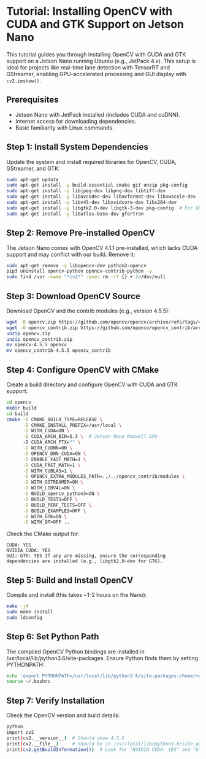 # Tutorial: Installing OpenCV with CUDA and GTK Support on Jetson Nano

This tutorial guides you through installing OpenCV with CUDA and GTK support on a Jetson Nano running Ubuntu (e.g., JetPack 4.x). This setup is ideal for projects like real-time lane detection with TensorRT and GStreamer, enabling GPU-accelerated processing and GUI display with `cv2.imshow()`.

## Prerequisites
- Jetson Nano with JetPack installed (includes CUDA and cuDNN).
- Internet access for downloading dependencies.
- Basic familiarity with Linux commands.

## Step 1: Install System Dependencies
Update the system and install required libraries for OpenCV, CUDA, GStreamer, and GTK:

```bash
sudo apt-get update
sudo apt-get install -y build-essential cmake git unzip pkg-config
sudo apt-get install -y libjpeg-dev libpng-dev libtiff-dev
sudo apt-get install -y libavcodec-dev libavformat-dev libswscale-dev
sudo apt-get install -y libv4l-dev libxvidcore-dev libx264-dev
sudo apt-get install -y libgtk2.0-dev libgtk-3-dev pkg-config  # For GUI support
sudo apt-get install -y libatlas-base-dev gfortran
```

## Step 2: Remove Pre-installed OpenCV

The Jetson Nano comes with OpenCV 4.1.1 pre-installed, which lacks CUDA support and may conflict with our build. Remove it:
```bash
sudo apt-get remove -y libopencv-dev python3-opencv
pip3 uninstall opencv-python opencv-contrib-python -y
sudo find /usr -name "*cv2*" -exec rm -rf {} + 2>/dev/null
```

## Step 3: Download OpenCV Source

Download OpenCV and the contrib modules (e.g., version 4.5.5):
```bash
wget -O opencv.zip https://github.com/opencv/opencv/archive/refs/tags/4.5.5.zip
wget -O opencv_contrib.zip https://github.com/opencv/opencv_contrib/archive/refs/tags/4.5.5.zip
unzip opencv.zip
unzip opencv_contrib.zip
mv opencv-4.5.5 opencv
mv opencv_contrib-4.5.5 opencv_contrib
```

## Step 4: Configure OpenCV with CMake

Create a build directory and configure OpenCV with CUDA and GTK support:

```bash
cd opencv
mkdir build
cd build
cmake -D CMAKE_BUILD_TYPE=RELEASE \
      -D CMAKE_INSTALL_PREFIX=/usr/local \
      -D WITH_CUDA=ON \
      -D CUDA_ARCH_BIN=5.3 \  # Jetson Nano Maxwell GPU
      -D CUDA_ARCH_PTX="" \
      -D WITH_CUDNN=ON \
      -D OPENCV_DNN_CUDA=ON \
      -D ENABLE_FAST_MATH=1 \
      -D CUDA_FAST_MATH=1 \
      -D WITH_CUBLAS=1 \
      -D OPENCV_EXTRA_MODULES_PATH=../../opencv_contrib/modules \
      -D WITH_GSTREAMER=ON \
      -D WITH_LIBV4L=ON \
      -D BUILD_opencv_python3=ON \
      -D BUILD_TESTS=OFF \
      -D BUILD_PERF_TESTS=OFF \
      -D BUILD_EXAMPLES=OFF \
      -D WITH_GTK=ON \
      -D WITH_QT=OFF ..
```

Check the CMake output for:

    CUDA: YES
    NVIDIA CUDA: YES
    GUI: GTK: YES If any are missing, ensure the corresponding dependencies are installed (e.g., libgtk2.0-dev for GTK).

## Step 5: Build and Install OpenCV

Compile and install (this takes ~1-2 hours on the Nano):
```bash
make -j4
sudo make install
sudo ldconfig
```

## Step 6: Set Python Path

The compiled OpenCV Python bindings are installed in /usr/local/lib/python3.6/site-packages. Ensure Python finds them by setting PYTHONPATH:
```bash
echo 'export PYTHONPATH=/usr/local/lib/python3.6/site-packages:/home/<your-username>/.local/lib/python3.6/site-packages:$PYTHONPATH' >> ~/.bashrc
source ~/.bashrc
```

## Step 7: Verify Installation

Check the OpenCV version and build details:
```bash
python
import cv2
print(cv2.__version__)  # Should show 4.5.5
print(cv2.__file__)     # Should be in /usr/local/lib/python3.6/site-packages
print(cv2.getBuildInformation())  # Look for "NVIDIA CUDA: YES" and "GTK: YES"
```

